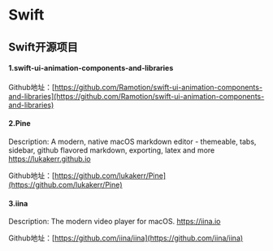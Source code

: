 # Swift

## Swift开源项目
#### 1.swift-ui-animation-components-and-libraries
Github地址：[https://github.com/Ramotion/swift-ui-animation-components-and-libraries](https://github.com/Ramotion/swift-ui-animation-components-and-libraries)

#### 2.Pine
Description: A modern, native macOS markdown editor - themeable, tabs, sidebar, github flavored markdown, exporting, latex and more https://lukakerr.github.io

Github地址：[https://github.com/lukakerr/Pine](https://github.com/lukakerr/Pine)

#### 3.iina
Description: The modern video player for macOS. https://iina.io

Github地址：[https://github.com/iina/iina](https://github.com/iina/iina)